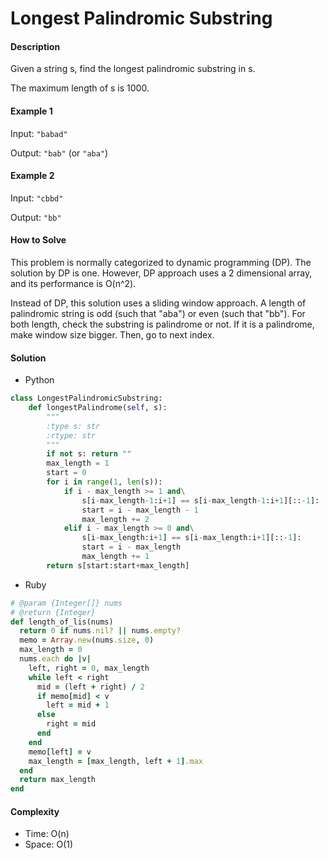 # Longest Palindromic Substring

#### Description

Given a string s, find the longest palindromic substring in s. 

The maximum length of s is 1000.

#### Example 1
Input: `"babad"`

Output: `"bab"` (or `"aba"`)

#### Example 2
Input: `"cbbd"`

Output: `"bb"`

#### How to Solve

This problem is normally categorized to dynamic programming (DP).
The solution by DP is one. However, DP approach uses a 2 dimensional array, and its performance is O(n^2).

Instead of DP, this solution uses a sliding window approach.
A length of palindromic string is odd (such that "aba") or even (such that "bb"). For both length, check the substring is
palindrome or not. If it is a palindrome, make window size bigger. Then, go to next index. 


#### Solution
- Python

```python
class LongestPalindromicSubstring:
    def longestPalindrome(self, s):
        """
        :type s: str
        :rtype: str
        """
        if not s: return ""
        max_length = 1
        start = 0
        for i in range(1, len(s)):
            if i - max_length >= 1 and\
                s[i-max_length-1:i+1] == s[i-max_length-1:i+1][::-1]:
                start = i - max_length - 1
                max_length += 2
            elif i - max_length >= 0 and\
                s[i-max_length:i+1] == s[i-max_length:i+1][::-1]:
                start = i - max_length
                max_length += 1
        return s[start:start+max_length]
```

- Ruby

```ruby
# @param {Integer[]} nums
# @return {Integer}
def length_of_lis(nums)
  return 0 if nums.nil? || nums.empty?
  memo = Array.new(nums.size, 0)
  max_length = 0
  nums.each do |v|
    left, right = 0, max_length
    while left < right
      mid = (left + right) / 2
      if memo[mid] < v
        left = mid + 1
      else
        right = mid
      end
    end
    memo[left] = v
    max_length = [max_length, left + 1].max
  end
  return max_length
end
```

#### Complexity
- Time: O(n)
- Space: O(1)